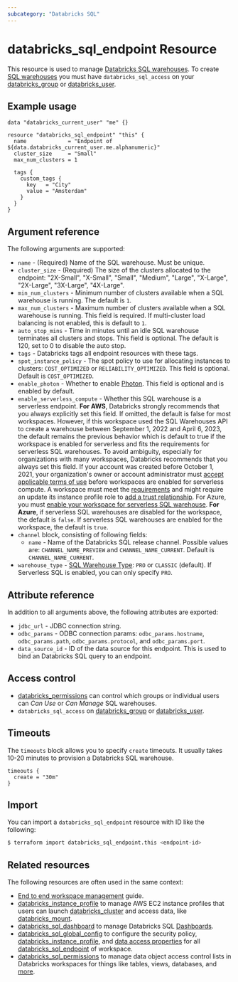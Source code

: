 ```yaml
---
subcategory: "Databricks SQL"
---
```

# databricks_sql_endpoint Resource

This resource is used to manage [Databricks SQL warehouses](https://docs.databricks.com/sql/admin/sql-endpoints.html). To create [SQL warehouses](https://docs.databricks.com/sql/get-started/concepts.html) you must have `databricks_sql_access` on your [databricks_group](group.md#databricks_sql_access) or [databricks_user](user.md#databricks_sql_access).

## Example usage

```hcl
data "databricks_current_user" "me" {}

resource "databricks_sql_endpoint" "this" {
  name             = "Endpoint of ${data.databricks_current_user.me.alphanumeric}"
  cluster_size     = "Small"
  max_num_clusters = 1

  tags {
    custom_tags {
      key   = "City"
      value = "Amsterdam"
    }
  }
}
```

## Argument reference

The following arguments are supported:

* `name` - (Required) Name of the SQL warehouse. Must be unique.
* `cluster_size` - (Required) The size of the clusters allocated to the endpoint: "2X-Small", "X-Small", "Small", "Medium", "Large", "X-Large", "2X-Large", "3X-Large", "4X-Large".
* `min_num_clusters` - Minimum number of clusters available when a SQL warehouse is running. The default is `1`.
* `max_num_clusters` - Maximum number of clusters available when a SQL warehouse is running. This field is required. If multi-cluster load balancing is not enabled, this is default to `1`.
* `auto_stop_mins` - Time in minutes until an idle SQL warehouse terminates all clusters and stops. This field is optional. The default is 120, set to 0 to disable the auto stop.
* `tags` - Databricks tags all endpoint resources with these tags.
* `spot_instance_policy` - The spot policy to use for allocating instances to clusters: `COST_OPTIMIZED` or `RELIABILITY_OPTIMIZED`. This field is optional. Default is `COST_OPTIMIZED`.
* `enable_photon` - Whether to enable [Photon](https://databricks.com/product/delta-engine). This field is optional and is enabled by default.
* `enable_serverless_compute` - Whether this SQL warehouse is a serverless endpoint. **For AWS**, Databricks strongly recommends that you always explicitly set this field. If omitted, the default is false for most workspaces. However, if this workspace used the SQL Warehouses API to create a warehouse between September 1, 2022 and April 6, 2023, the default remains the previous behavior which is default to true if the workspace is enabled for serverless and fits the requirements for serverless SQL warehouses. To avoid ambiguity, especially for organizations with many workspaces, Databricks recommends that you always set this field. If your account was created before October 1, 2021, your organization's owner or account administrator must [accept applicable terms of use](https://docs.databricks.com/sql/admin/serverless.html#accept-terms) before workspaces are enabled for serverless compute. A workspace must meet the [requirements](https://docs.databricks.com/sql/admin/serverless.html#requirements) and might require an update its instance profile role to [add a trust relationship](https://docs.databricks.com/sql/admin/serverless.html#aws-instance-profile-setup). For Azure, you must [enable your workspace for serverless SQL warehouse](https://learn.microsoft.com/azure/databricks/sql/admin/serverless). **For Azure**, if serverless SQL warehouses are disabled for the workspace, the default is `false`. If serverless SQL warehouses are enabled for the workspace, the default is `true`.
* `channel` block, consisting of following fields:
  * `name` - Name of the Databricks SQL release channel. Possible values are: `CHANNEL_NAME_PREVIEW` and `CHANNEL_NAME_CURRENT`. Default is `CHANNEL_NAME_CURRENT`.
* `warehouse_type` - [SQL Warehouse Type](https://docs.databricks.com/sql/admin/sql-endpoints.html#switch-the-sql-warehouse-type-pro-classic-or-serverless): `PRO` or `CLASSIC` (default).  If Serverless SQL is enabled, you can only specify `PRO`.
 
## Attribute reference

In addition to all arguments above, the following attributes are exported:

* `jdbc_url` - JDBC connection string.
* `odbc_params` - ODBC connection params: `odbc_params.hostname`, `odbc_params.path`, `odbc_params.protocol`, and `odbc_params.port`.
* `data_source_id` - ID of the data source for this endpoint. This is used to bind an Databricks SQL query to an endpoint.

## Access control

* [databricks_permissions](permissions.md#Job-Endpoint-usage) can control which groups or individual users can *Can Use* or *Can Manage* SQL warehouses.
* `databricks_sql_access` on [databricks_group](group.md#databricks_sql_access) or [databricks_user](user.md#databricks_sql_access).

## Timeouts

The `timeouts` block allows you to specify `create` timeouts. It usually takes 10-20 minutes to provision a Databricks SQL warehouse.

```hcl
timeouts {
  create = "30m"
}
```

## Import

You can import a `databricks_sql_endpoint` resource with ID like the following:

```bash
$ terraform import databricks_sql_endpoint.this <endpoint-id>
```

## Related resources

The following resources are often used in the same context:

* [End to end workspace management](../guides/workspace-management.md) guide.
* [databricks_instance_profile](instance_profile.md) to manage AWS EC2 instance profiles that users can launch [databricks_cluster](cluster.md) and access data, like [databricks_mount](mount.md).
* [databricks_sql_dashboard](sql_dashboard.md) to manage Databricks SQL [Dashboards](https://docs.databricks.com/sql/user/dashboards/index.html).
* [databricks_sql_global_config](sql_global_config.md) to configure the security policy, [databricks_instance_profile](instance_profile.md), and [data access properties](https://docs.databricks.com/sql/admin/data-access-configuration.html) for all [databricks_sql_endpoint](sql_endpoint.md) of workspace.
* [databricks_sql_permissions](sql_permissions.md) to manage data object access control lists in Databricks workspaces for things like tables, views, databases, and [more](https://docs.databricks.com/security/access-control/table-acls/object-privileges.html).
